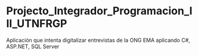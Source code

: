 # Projecto_Integrador_Programacion_III_UTNFRGP
Aplicación que intenta digitalizar entrevistas de la ONG EMA aplicando C#, ASP.NET, SQL Server
